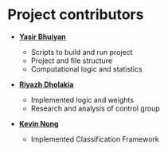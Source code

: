 Project contributors
============================================

* **[Yasir Bhuiyan](https://github.com/ybhuiyan94)**

  * Scripts to build and run project
  * Project and file structure
  * Computational logic and statistics
  
* **[Riyazh Dholakia](https://github.com/riyazhdholakia)**

  * Implemented logic and weights
  * Research and analysis of control group
  
* **[Kevin Nong](https://github.com/knong1)**

  * Implemented Classification Framework
  
